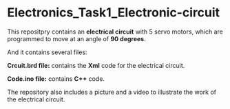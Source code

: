 # Electronics_Task1_Electronic-circuit

This repositpry contains an **electrical circuit** with 5 servo motors, which are programmed to move at an angle of **90 degrees**.

And it contains several files:

**Crcuit.brd file:** contains the **Xml** code for the electrical circuit.

**Code.ino file:** contains **C++** code.

The repository also includes a picture and a video to illustrate the work of the electrical circuit.
